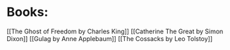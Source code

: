 # Books:
[[The Ghost of Freedom by Charles King]]
[[Catherine The Great by Simon Dixon]]
[[Gulag by Anne Applebaum]]
[[The Cossacks by Leo Tolstoy]]
